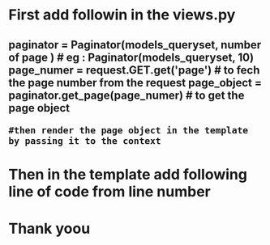 <h1>First add followin in the views.py </h1>

<h2>
    paginator = Paginator(models_queryset, number of page )  # eg : Paginator(models_queryset, 10)
    page_numer = request.GET.get('page')  # to fech the page number from the request
    page_object = paginator.get_page(page_numer) # to get the page object

    #then render the page object in the template by passing it to the context
</h2>



<h1>Then in the template add following line of code from line number </h1>



<!--


{% if page_object.paginator.num_pages > 1 %}
<div class="flex justify-center mt-8">
  <nav class="flex items-center space-x-1 bg-white rounded-lg shadow-sm border border-gray-200 p-1">
    {% if page_object.has_previous %}
      <a href="?page={{ page_object.previous_page_number }}" 
         class="flex items-center px-3 py-2 text-sm font-medium text-gray-700 bg-white border border-gray-300 rounded-md hover:bg-gray-50 hover:text-gray-900 transition-all duration-200 hover:shadow-sm">
        <svg class="w-4 h-4 mr-1" fill="none" stroke="currentColor" viewBox="0 0 24 24">
          <path stroke-linecap="round" stroke-linejoin="round" stroke-width="2" d="M15 19l-7-7 7-7"/>
        </svg>
        Previous
      </a>
    {% else %}
      <span class="flex items-center px-3 py-2 text-sm font-medium text-gray-400 bg-gray-50 border border-gray-200 rounded-md cursor-not-allowed">
        <svg class="w-4 h-4 mr-1" fill="none" stroke="currentColor" viewBox="0 0 24 24">
          <path stroke-linecap="round" stroke-linejoin="round" stroke-width="2" d="M15 19l-7-7 7-7"/>
        </svg>
        Previous
      </span>
    {% endif %}

    <div class="flex items-center space-x-1 mx-2">
      {% for num in page_object.paginator.page_range %}
        {% if num == 1 or num == page_object.paginator.num_pages or num >= page_object.number|add:'-2' and num <= page_object.number|add:'2' %}
          {% if num == page_object.number %}
            <span class="relative inline-flex items-center px-4 py-2 text-sm font-semibold text-white bg-gradient-to-r from-blue-600 to-blue-700 rounded-md shadow-sm ring-1 ring-blue-600">
              {{ num }}
            </span>
          {% else %}
            <a href="?page={{ num }}" 
               class="relative inline-flex items-center px-4 py-2 text-sm font-medium text-gray-700 bg-white border border-gray-300 rounded-md hover:bg-gray-50 hover:text-gray-900 hover:border-gray-400 transition-all duration-200 hover:shadow-sm">
              {{ num }}
            </a>
          {% endif %}
        {% elif num == page_object.number|add:'-3' or num == page_object.number|add:'3' %}
          <span class="relative inline-flex items-center px-2 py-2 text-sm font-medium text-gray-400">
            <svg class="w-5 h-5" fill="currentColor" viewBox="0 0 20 20">
              <path d="M6 10a2 2 0 11-4 0 2 2 0 014 0zM12 10a2 2 0 11-4 0 2 2 0 014 0zM16 12a2 2 0 100-4 2 2 0 000 4z"/>
            </svg>
          </span>
        {% endif %}
      {% endfor %}
    </div>

    {% if page_object.has_next %}
      <a href="?page={{ page_object.next_page_number }}" 
         class="flex items-center px-3 py-2 text-sm font-medium text-gray-700 bg-white border border-gray-300 rounded-md hover:bg-gray-50 hover:text-gray-900 transition-all duration-200 hover:shadow-sm">
        Next
        <svg class="w-4 h-4 ml-1" fill="none" stroke="currentColor" viewBox="0 0 24 24">
          <path stroke-linecap="round" stroke-linejoin="round" stroke-width="2" d="M9 5l7 7-7 7"/>
        </svg>
      </a>
    {% else %}
      <span class="flex items-center px-3 py-2 text-sm font-medium text-gray-400 bg-gray-50 border border-gray-200 rounded-md cursor-not-allowed">
        Next
        <svg class="w-4 h-4 ml-1" fill="none" stroke="currentColor" viewBox="0 0 24 24">
          <path stroke-linecap="round" stroke-linejoin="round" stroke-width="2" d="M9 5l7 7-7 7"/>
        </svg>
      </span>
    {% endif %}
  </nav>
</div>
{% endif %}
-->

<h1>Thank yoou </h1>
